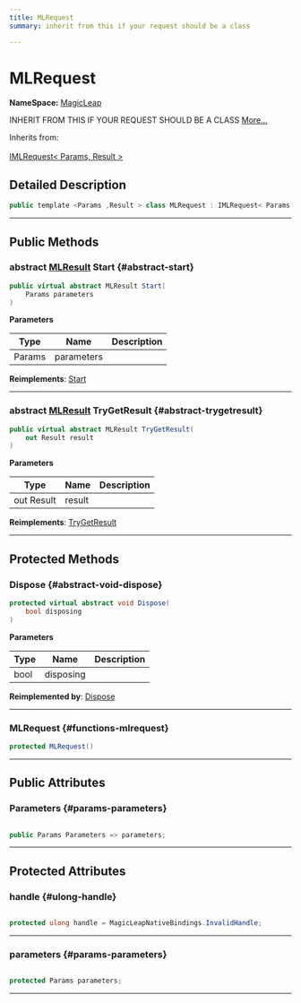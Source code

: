 ```yaml
---
title: MLRequest
summary: inherit from this if your request should be a class 

---
```


# MLRequest



**NameSpace:** 
[MagicLeap](/versioned_docs/version-22-Feb-2023/unity-api/api/UnityEngine.XR.MagicLeap/UnityEngine.XR.MagicLeap.md) 


INHERIT FROM THIS IF YOUR REQUEST SHOULD BE A CLASS   [More...](#detailed-description)  


Inherits from: <br></br>[IMLRequest< Params, Result >](/versioned_docs/version-22-Feb-2023/unity-api/api/UnityEngine.XR.MagicLeap/UnityEngine.XR.MagicLeap.IMLRequest.md)



## Detailed Description

```csharp
public template <Params ,Result > class MLRequest : IMLRequest< Params, Result > 
```






-----------



## Public Methods

### abstract [MLResult](/versioned_docs/version-22-Feb-2023/unity-api/api/UnityEngine.XR.MagicLeap/UnityEngine.XR.MagicLeap.MLResult.md) Start {#abstract-start}

```csharp
public virtual abstract MLResult Start(
    Params parameters
)
```


**Parameters**

| Type | Name  | Description  | 
|--|--|--|
| Params |parameters||




**Reimplements**: [Start](/versioned_docs/version-22-Feb-2023/unity-api/api/UnityEngine.XR.MagicLeap/UnityEngine.XR.MagicLeap.IMLRequest.md#mlresult-start)



-----------

### abstract [MLResult](/versioned_docs/version-22-Feb-2023/unity-api/api/UnityEngine.XR.MagicLeap/UnityEngine.XR.MagicLeap.MLResult.md) TryGetResult {#abstract-trygetresult}

```csharp
public virtual abstract MLResult TryGetResult(
    out Result result
)
```


**Parameters**

| Type | Name  | Description  | 
|--|--|--|
| out Result |result||




**Reimplements**: [TryGetResult](/versioned_docs/version-22-Feb-2023/unity-api/api/UnityEngine.XR.MagicLeap/UnityEngine.XR.MagicLeap.IMLRequest.md#mlresult-trygetresult)



-----------

## Protected Methods

### Dispose {#abstract-void-dispose}

```csharp
protected virtual abstract void Dispose(
    bool disposing
)
```


**Parameters**

| Type | Name  | Description  | 
|--|--|--|
| bool |disposing||




**Reimplemented by**: [Dispose](/versioned_docs/version-22-Feb-2023/unity-api/api/UnityEngine.XR.MagicLeap/MLAnchors/Request/UnityEngine.XR.MagicLeap.MLAnchors.Request.md#override-void-dispose)



-----------

### MLRequest {#functions-mlrequest}

```csharp
protected MLRequest()
```






-----------

## Public Attributes

### Parameters {#params-parameters}

```csharp

public Params Parameters => parameters;

```






-----------

## Protected Attributes

### handle {#ulong-handle}

```csharp

protected ulong handle = MagicLeapNativeBindings.InvalidHandle;

```






-----------

### parameters {#params-parameters}

```csharp

protected Params parameters;

```






-----------


